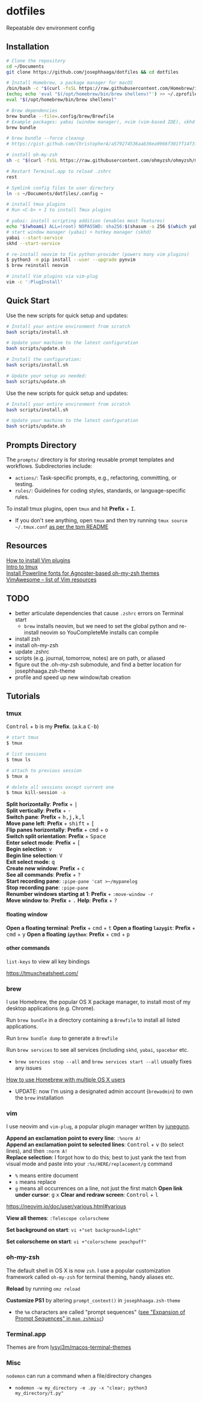 # dotfiles

Repeatable dev environment config

## Installation

```bash
# Clone the repository
cd ~/Documents
git clone https://github.com/josephhaaga/dotfiles && cd dotfiles

# Install Homebrew, a package manager for macOS
/bin/bash -c "$(curl -fsSL https://raw.githubusercontent.com/Homebrew/install/HEAD/install.sh)"
(echo; echo 'eval "$(/opt/homebrew/bin/brew shellenv)"') >> ~/.zprofile
eval "$(/opt/homebrew/bin/brew shellenv)"

# Brew dependencies
brew bundle --file=.config/brew/Brewfile
# Example packages: yabai (window manager), nvim (vim-based IDE), skhd (hotkey manager), ghostty (terminal), uv (CLI config)
brew bundle

# brew bundle --force cleanup
# https://gist.github.com/ChristopherA/a579274536aab36ea9966f301ff14f3f

# install oh-my-zsh
sh -c "$(curl -fsSL https://raw.githubusercontent.com/ohmyzsh/ohmyzsh/master/tools/install.sh)"

# Restart Terminal.app to reload .zshrc
rest

# Symlink config files to user directory
ln -s ~/Documents/dotfiles/.config ~

# install tmux plugins
# Run <C-b> + I to install Tmux plugins

# yabai: install scripting addition (enables most features)
echo "$(whoami) ALL=(root) NOPASSWD: sha256:$(shasum -a 256 $(which yabai) | cut -d " " -f 1) $(which yabai) --load-sa" | sudo tee /private/etc/sudoers.d/yabai
# start window manager (yabai) + hotkey manager (skhd)
yabai --start-service
skhd --start-service

# re-install neovim to fix python-provider (powers many vim plugins)
$ python3 -m pip install --user --upgrade pynvim
$ brew reinstall neovim

# install Vim plugins via vim-plug
vim -c ':PlugInstall'
```

## Quick Start

Use the new scripts for quick setup and updates:

```bash
# Install your entire environment from scratch
bash scripts/install.sh

# Update your machine to the latest configuration
bash scripts/update.sh

# Install the configuration:
bash scripts/install.sh

# Update your setup as needed:
bash scripts/update.sh
```

Use the new scripts for quick setup and updates:

```bash
# Install your entire environment from scratch
bash scripts/install.sh

# Update your machine to the latest configuration
bash scripts/update.sh
```

## Prompts Directory

The `prompts/` directory is for storing reusable prompt templates and workflows. Subdirectories include:

- `actions/`: Task-specific prompts, e.g., refactoring, committing, or testing.
- `rules/`: Guidelines for coding styles, standards, or language-specific rules.

To install tmux plugins, open `tmux` and hit **Prefix** + <kbd>I</kbd>.

- If you don't see anything, open `tmux` and then try running `tmux source ~/.tmux.conf` [as per the tpm README](https://github.com/tmux-plugins/tpm/blob/b699a7e01c253ffb7818b02d62bce24190ec1019/README.md?plain=1#L39)

## Resources

[How to install Vim plugins](https://linuxhint.com/vim_install_plugins/)  
[Intro to tmux](https://www.hamvocke.com/blog/a-quick-and-easy-guide-to-tmux/)  
[Install Powerline fonts for Agnoster-based oh-my-zsh themes](https://fmacedoo.medium.com/oh-my-zsh-with-powerline-fonts-pretty-simple-as-you-deserve-fbe7f6d23723)  
[VimAwesome – list of Vim resources](https://vimawesome.com/plugin/youcompleteme#installation)

## TODO

- better articulate dependencies that cause `.zshrc` errors on Terminal start
  - `brew` installs neovim, but we need to set the global python and re-install neovim so YouCompleteMe installs can compile
- install zsh
- install oh-my-zsh
- update .zshrc
- scripts (e.g. journal, tomorrow, notes) are on path, or aliased
- figure out the .oh-my-zsh submodule, and find a better location for josephhaaga.zsh-theme
- profile and speed up new window/tab creation

## Tutorials

### tmux

<kbd>Control</kbd> + <kbd>b</kbd> is my **Prefix**. (a.k.a <kbd>C-b</kbd>)

```bash
# start tmux
$ tmux

# list sessions
$ tmux ls

# attach to previous session
$ tmux a

# delete all sessions except current one
$ tmux kill-session -a
```

**Split horizontally**: **Prefix** + <kbd>|</kbd>  
**Split vertically**: **Prefix** + <kbd>-</kbd>  
**Switch pane**: **Prefix** + <kbd>h,j,k,l</kbd>  
**Move pane left**: **Prefix** + <kbd>shift</kbd> + <kbd>[</kbd>  
**Flip panes horizontally**: **Prefix** + <kbd>cmd</kbd> + <kbd>o</kbd>  
**Switch split orientation**: **Prefix** + <kbd>Space</kbd>  
**Enter select mode**: **Prefix** + <kbd>[</kbd>  
**Begin selection**: <kbd>v</kbd>  
**Begin line selection**: <kbd>V</kbd>  
**Exit select mode**: <kbd>q</kbd>  
**Create new window**: **Prefix** + <kbd>c</kbd>  
**See all commands**: **Prefix** + <kbd>?</kbd>  
**Start recording pane**: `:pipe-pane 'cat >~/mypanelog`  
**Stop recording pane**: `:pipe-pane`  
**Renumber windows starting at 1**: **Prefix** + `:move-window -r`  
**Move window to**: **Prefix** + <kbd>.</kbd>
**Help**: **Prefix** + <kbd>?</kbd>

#### floating window

**Open a floating terminal**: **Prefix** + <kbd>cmd</kbd> + <kbd>t</kbd>
**Open a floating `lazygit`**: **Prefix** + <kbd>cmd</kbd> + <kbd>y</kbd>
**Open a floating `ipython`**: **Prefix** + <kbd>cmd</kbd> + <kbd>p</kbd>

#### other commands

`list-keys` to view all key bindings

<https://tmuxcheatsheet.com/>

### brew

I use Homebrew, the popular OS X package manager, to install most of my desktop applications (e.g. Chrome).

Run `brew bundle` in a directory containing a `Brewfile` to install all listed applications.

Run `brew bundle dump` to generate a `Brewfile`

Run `brew services` to see all services (including `skhd`, `yabai`, `spacebar` etc.

- `brew services stop --all` and `brew services start --all` usually fixes any issues

[How to use Homebrew with multiple OS X users](https://stackoverflow.com/a/44481141)

- UPDATE: now I'm using a designated admin account (`brewadmin`) to own the `brew` installation

### vim

I use neovim and `vim-plug`, a popular plugin manager written by [junegunn](https://github.com/junegunn).

**Append an exclamation point to every line**: `:%norm A!`  
**Append an exclamation point to selected lines**: <kbd>Control</kbd> + <kbd>v</kbd> (to select lines), and then `:norm A!`  
**Replace selection**: I forgot how to do this; best to just yank the text from visual mode and paste into your `:%s/HERE/replacement/g` command

- `%` means entire document
- `s` means replace
- `g` means all occurrences on a line, not just the first match
  **Open link under cursor**: <kbd>g</kbd> <kbd>x</kbd>
  **Clear and redraw screen**: <kbd>Control</kbd> + <kbd>l</kbd>

<https://neovim.io/doc/user/various.html#various>

**View all themes**: `:Telescope colorscheme`

**Set background on start**: `vi +"set background=light"`

**Set colorscheme on start**: `vi +"colorscheme peachpuff"`

### oh-my-zsh

The default shell in OS X is now `zsh`. I use a popular customization framework called `oh-my-zsh` for terminal theming, handy aliases etc.

**Reload** by running `omz reload`

**Customize PS1** by altering `prompt_context()` in `josephhaaga.zsh-theme`

- the `%m` characters are called "prompt sequences" ([see "Expansion of Prompt Sequences" in `man zshmisc`](https://stackoverflow.com/questions/13660636/what-is-percent-tilde-in-zsh))

### Terminal.app

Themes are from [lysyi3m/macos-terminal-themes](https://github.com/lysyi3m/macos-terminal-themes)

### Misc

`nodemon` can run a command when a file/directory changes

- `nodemon -w my_directory -e .py -x "clear; python3 my_directory/t.py"`
